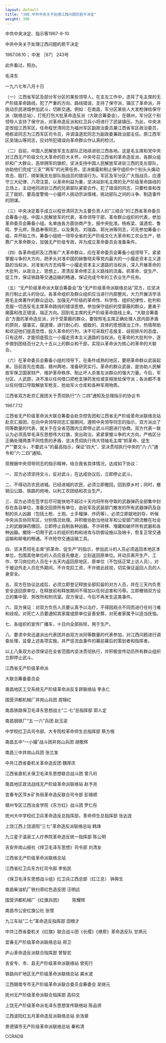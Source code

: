 ```yaml
---
layout: default
title: "308.中共中央关于处理江西问题的若干决定"
weight: 308
---
```


中共中央决定、指示等1967-8-10

中共中央关于处理江西问题的若干决定

1967.08.10； 中发 ［67］ 243号

此件看过，照办。

毛泽东

一九六七年八月十日

（一）江西省军区及部分军分区的某些领导人，在支左工作中，违背了毛主席的无产阶级革命路线，犯了严重的方向、路线错误，支持了保守派，镇压了革命派，并挑动农民进城参加武斗，切断交通。例如：在南昌，军分区某些人大发枪弹给保守派（联络总站），打死打伤大批革命造反派（大联合筹委会）。在赣州，军分区个别领导人支持了保守派，对革命造反派和红卫兵小将进行了武装镇压。为此，中央决定改组江西军区，任命程世清同志为福州军区副政治委员兼江西省军区政治委员，杨栋梁同志为江西军区司令员，并调温道宏同志为副政委兼政治部主任。原江西军区吴瑞山等同志，应对所犯错误向革命群众作认真的检讨。

（二）目前，中国人民解放军支左部队正陆续进驻江西各地。这是毛主席和党中央对江西无产阶级文化大革命的巨大关怀。中央号召江西省的革命造反派、各群众组织和广大群众，高举拥军的旗帜，坚决支持中国人民解放军进驻江西的支左部队，协助他们完成“三支”“两军”的光荣任务，坚决揭露和制止保守组织中个别头头煽动攻击、殴打、绑架我支左部队指战员的错误行为。军区及军分区广大指战员，应遵守三大纪律、八项注意，以革命利益为重，坚决站到毛主席的无产阶级革命路线的立场上，主动地同进驻江西的兄弟部队紧密合作。犯了错误的同志，只要检查和改正了就好。要高度警惕一小撮坏人挑动宗派情绪，挑动部队之间的斗争、制造事件的阴谋。

（三）中央决定着手成立以程世清同志为主要负责人的“三结合”的江西省革命委员会筹备小组。中国人民解放军的代表，革命领导干部，革命群众组织的代表，参加革命委员会筹备小组。名单由各方面协商产生，报中央批准。杨栋梁、温道宏、鲁鸣、罗元烬，陈昌奉等同志，以及黄先、刘瑞森、郭光洲等同志，可先参加筹备小组，并开始工作。筹备小组统一领导全省的无产阶级文化大革命和工农业生产，依靠广大革命群众，加强无产阶级专政，并为成立革命委员会准备条件。

（四）各革命组织及江西省广大革命群众，应在革命委员会筹备小组领导下，紧紧掌握斗争的大方向，把矛头对准中国的赫鲁晓夫等党内最大的一小撮走资本主义道路的当权派，对准省内方志纯等一小撮走资本主义道路的当权派，深入开展革命的大批判，从政治上、思想上，肃清反革命修正主义路线的流毒。抓革命、促生产、促工作，保证铁路等交通运输的畅通，保证完成今年的工农业生产任务。

（五）“无产阶级革命派大联合筹委会”及“无产阶级革命派联络总站”双方，应坚决执行制止武斗的协议。各革命组织及群众组织应当进行内部整风，大力开展活学活用毛主席著作的群众运动，加强无产阶级的革命性、科学性、组织纪律性，批判和克服一切违反毛主席革命路线的错误思想。参加保守组织的受蒙蔽的群众，要勇于揭露和改正错误，端正方向。回到毛主席的无产阶级革命路线上来。“大联合筹委会"方面的革命造反派，对于受蒙蔽的群众，要按照毛主席正确处理人民内部矛盾的原则，摆事实，摆道理，进行耐心的、细致的、具体的思想政治工作，热情帮助和欢迎他们提高觉悟，投入革命的行列，决不可采取打击报复、歧视排斥的态度。只有这样，才能彻底孤立一小撮走资本主义道路的当权派。在革命的大批判中，逐步做到团结百分之九十五以上的群众和干部，实现以革命派为核心的革命的大联合。

（六）在革命委员会筹备小组的领导下，在条件成熟的地区，要把革命群众武装起来。目前首先在南昌、赣州两地，准备研究实行。革命的群众武装，是协助人民解放军保卫国家财产、维护革命秩序、制止坏人杀害左派群众的强大力量。今后，军分区、人武部，决不准以任何借口把枪支弹药发给或变相发给保守派；各派都不准以任何借口夺取解放军枪支、抢劫军火仓库和各种军用物质。

江西省双方赴京汇报团关于贯彻执行“六·二四”通知及总理指示的协议书

1967.7.12

江西省无产阶级革命派大联合筹委会赴京控告团和江西省无产阶级革命派联络总站赴京汇报团，在向中央领导同志汇报期间，遵照中央领导同志的指示，双方派出了同等数量的代表，就关于在全省范围内立即停止武斗问题进行协商。双方代表一致认为必须高举毛泽东思想伟大红旗，突出政治，紧紧掌握斗争的大方向，严格区分正确处理两类不同性质的矛盾，坚决贯彻执行伟大领袖毛主席“抓革命、促生产”“要文斗，不要武斗”的最高指示，保证“四大”，坚决贯彻执行中央的“六·六”通令和“六·二四”通知。

现根据中央领导同志的指示精神，结合我省具体情况，达成如下协议：

一、双方必须坚持文斗，反对武斗，在达成协议后，立即停止武斗。

二、不得动员农民进城。已经进城的农民，必须立即撤回，回到原乡村；同时，撤销沿公路、铁路的岗哨，以利工农团结和农业生产。

三、双方必须在签字后尽可能快地不超过十天内将所有夺取的武器弹药全部集中封存在各自单位，准备交回原所有单位，由驻军及武装部门散发的所有武器弹药及自制的杀人凶器（包括土枪、土炮、土手榴弹、炸药等），必须立即就地封存，听候中央派员协同军区，分别情况处理。并积极协助当地驻军和公安部门把流散在社会上的武器弹药缴回，立即停止自制各种凶器。不许转移、埋藏和破坏所有武器和各种凶器。撤除一切用于武斗的组织机构和进攻与防御设施以及哨卡，恢复正常交通运输和邮电的畅通。不许抢夺交通运输工具。

四、坚决贯彻毛主席“抓革命、促生产”的指示，参加武斗的人员必须返回本地区本单位，包围其他单位的人员应首先撤走，立刻返回原单位。并动员离开生产、工作、学习岗位的人员在十五天内返回原地区、原单位（不包括正常上访人员），对于被迫外走人员在外期间，不许克扣工资，不许彼此歧视，切实保证返回人员的人身安全。

五、双方在协议达成后，必须立即登记释放全部扣留的对方人员，并在三天内负责安全送回原单位，在释放前和释放期间不得加以任何迫害和污辱。立即撤销双方设立的集中营、劳改所和刑讯室。双方保证，今后不再发生这类事件。

六、双方保证：对双方负伤人员要认真予以治疗，不得因观点不同而进行任何刁难和歧视。对死亡人员要通知其家属或原单位妥善安葬，对死者家属予以适当抚恤。

七、各组织的宣传广播车，十日内全部拆除，用于生产。

八、要求中央迅速派出代表团并由双方派同等数量的代表参加，对江西问题进行调查处理，监督上述各项实施，并严惩流血事件的幕前幕后的策划者和指挥者。

以上八条双方必须保证在全省范围内坚决贯彻执行，并积极宣传动员所有群众组织立即停止武斗。

江西省无产阶级革命派

大联合筹备委员会

南昌地区工交系统无产阶级革命派反复辟联络站    李永仁

国营洪都机械厂井岗山兵团      周锦红

南昌铁路保卫毛泽东思想战士“二·七”总指挥部    郭人定

南昌钢铁厂“五·一六”兵团    赵玉梁

中学校红卫兵司令部、大专院校革命师生总指挥部    蔡方根

南昌五中“一小撮”战斗团井岗山兵团    胡敬辉

南昌三中井岗山兵团    张兰发

中共江西省委机关革命造反团    魏厚庆

江西省直机关保卫毛泽东思想联合战斗团    曾凡珩

南昌地区政法战线无产阶级革命派联络站    赵予尧

宜春专区萍乡矿务局革命造反联合司令部    彭锡顺

赣州专区江西冶金学院《东方红》战斗团    罗仁彤

抚州大中学校红卫兵革命造反总指挥部，革命师生总指挥部    张达连

上饶江西上饶波阳“三七"革命造反派联络总站    韩烽

九江星子温泉工人疗养院革命造反统一指挥部    陈公明

吉安井岗山报社《捍卫毛泽东思想》司令部    刘清友

江西省无产阶级革命派联络总站

江西省红卫兵东方红司令部  李佑民

《保卫毛泽东思想战斗组》红卫兵江西总部（红江总）    钟舜生

南昌柴油机厂铁扫帚红色造反团    汪明远

国营洪都机械厂《红旗兵团》　　　陈耀辉

南昌市公安红旗公社    张憬

九江车站“二七”革命造反指挥部    田根才

中共江西省委机关《红旗》联合战斗团《长缨》《燎原》革命造反队    甘炳元

宜春无产阶级革命派联络总站    郑卫

庐山革命造反派联合指挥部    曾智宏

吉安专、市、县无产阶级革命派联络站    曾宪行

铁路向圹地区无产阶级革命派联络总站    龚水波

江西赣南专市无产阶级革命派联合委员会筹委会    吴继元

抚州无产阶级革命派联合指挥部    高仰文

上饶无产阶级革命派毛泽东思想宣传联络站    陈品贤

江西波阳红五月革命造反派联络总站        余浩章

景德镇市无产阶级革命派联络总站    秦和清

CCRADB

